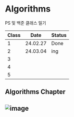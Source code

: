 # Algorithms

 PS 및 백준 클래스 밀기

| Class | Date | Status |
| --- | --- | --- |
| 1 | 24.02.27 | Done |
| 2 | 24.03.04 | ing |
| 3 |  |  |
| 4 |  |  |
| 5 |  |  |



## Algorithms Chapter
![image](https://github.com/subeenjeonHere/Algoevol/assets/145312273/abb46754-fb4a-4be8-8e04-5aae9d2489da)
----

